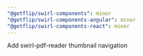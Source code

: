 ```yaml
---
"@getflip/swirl-components": minor
"@getflip/swirl-components-angular": minor
"@getflip/swirl-components-react": minor
---
```


Add swirl-pdf-reader thumbnail navigation
